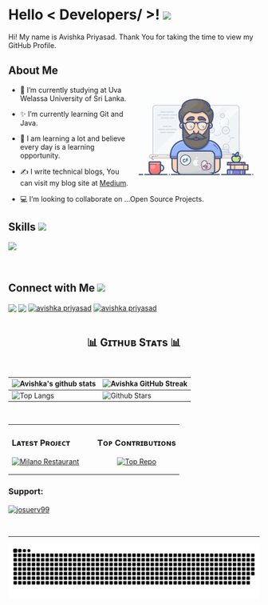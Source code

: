 <!--Banner-->
<!--![Kiran1689 Banner Image](https://github.com/Kiran1689/kiran1689/blob/main/banner.png)-->

<!--Night Owl image-->

<h1> Hello < Developers/ >! <img src = "https://raw.githubusercontent.com/MartinHeinz/MartinHeinz/master/wave.gif" width = 30px> </h1>
<p align='center'>
</p>


<div size='20px'> Hi! My name is Avishka Priyasad. Thank You for taking the time to view my GitHub Profile.  
</div>

<h2> About Me </h2>

<img align="right" style="width:16rem; height:auto" src="https://raw.githubusercontent.com/Elanza-48/Elanza-48/41a4790484e268102dfdab2b7c59d440d3ffafab/resources/img/geek.gif"/>


- 📖 I’m currently studying at  Uva Welassa University of Sri Lanka.
  
- ✨  I’m currently learning Git and Java.
  
- 🌱 I am learning a lot and believe every day is a learning opportunity.
  
- ✍ I write technical blogs, You can visit my blog site at [Medium](https://medium.com/@avishkapriyasad).
    
- 💻 I’m looking to collaborate on ...Open Source Projects.

<h2> Skills <img src = "https://media2.giphy.com/media/QssGEmpkyEOhBCb7e1/giphy.gif?cid=ecf05e47a0n3gi1bfqntqmob8g9aid1oyj2wr3ds3mg700bl&rid=giphy.gif" width = 32px> </h2>


<p align="left">
<img width="500px"  src="https://skillicons.dev/icons?i=html,css,php,js,react,c,py,java,spring,laravel,git,bootstrap,vscode,docker,aws,wordpress,ubuntu,linux&perline=10"  />
</p>
<br />

<h2> Connect with Me <img src='https://raw.githubusercontent.com/ShahriarShafin/ShahriarShafin/main/Assets/handshake.gif' width="100px"> </h2>
<a href = 'https://www.linkedin.com/in/avishkapriyasad/'> <img width = '32px' align= 'center' src="https://raw.githubusercontent.com/rahulbanerjee26/githubAboutMeGenerator/main/icons/linked-in-alt.svg"/></a>  
<a href = 'https://medium.com/@avishkapriyasad'> <img width = '32px' align= 'center' src="https://raw.githubusercontent.com/rahulbanerjee26/githubAboutMeGenerator/main/icons/medium.svg"/></a> 
<a href="https://fb.com/Avishka Priyasad" target="blank"><img width = '32px' align="center" src="https://raw.githubusercontent.com/rahuldkjain/github-profile-readme-generator/master/src/images/icons/Social/facebook.svg" alt="avishka priyasad" height="30" width="40" /></a>
<a href="https://www.hackerrank.com" target="blank"><img width = '32px' align="center" src="https://raw.githubusercontent.com/rahuldkjain/github-profile-readme-generator/master/src/images/icons/Social/hackerrank.svg" alt="avishka priyasad" height="30" width="40" /></a>
  
<br>
<br>
<h2 align="center">📊 Gɪᴛʜᴜʙ Sᴛᴀᴛs 📊</h2>
  <br> 


| ![Avishka's github stats](https://github-readme-stats.vercel.app/api?username=AvishkaPriyasad&show_icons=true&theme=tokyonight) | ![Avishka GitHub Streak](https://github-readme-streak-stats.herokuapp.com/?user=AvishkaPriyasad&theme=tokyonight) |
| --- | --- |
| ![Top Langs](https://github-readme-stats.vercel.app/api/top-langs/?username=Ruvinsara23&theme=tokyonight) | ![Github Stars](https://github-readme-stats.vercel.app/api?username=AvishkaPriyasad&show_icons=true&locale=en&count_private=true&hide_rank=true&custom_title=My%20GitHub%20Stats&disable_animations=true&theme=tokyonight) |
<table width="100%">
    <tr>
        <td width="50%">
            <h3 align="left"><strong>Lᴀᴛᴇsᴛ Pʀᴏᴊᴇᴄᴛ</strong></h3>
            <p align="left">
                <a href="https://github.com/Ruvinsara23/milano-restaurant">
                  <img align="center" width="450" src="https://github-readme-stats.vercel.app/api/pin/?username=Ruvinsara23&repo=milano-restaurant&theme=nightowl&show_owner=true" alt="Milano Restaurant" />
                </a>
            </p>
        </td>
        <br>
        <td width="50%">
              <h3 align="center"><strong>Tᴏᴘ Cᴏɴᴛʀɪʙᴜᴛɪᴏɴs</strong></h3>
              <p align="center">
                <a href="https://github.com/AvishkaPriyasad">
                  <img align="center" src="https://github-contributor-stats.vercel.app/api?username=AvishkaPriyasad&limit=3&theme=nightowl&show_owner=true&combine_all_yearly_contributions=true" alt="Top Repo" />
                </a>
              </p>
        </td>
  </tr>
</table>

<!--Contribution Graph-->
<!---
<h2 align="center">📈 Cᴏɴᴛʀɪʙᴜᴛɪᴏɴ Gʀᴀᴘʜ 📈</h2>
<div align="center">
    <img src="https://github-readme-activity-graph.vercel.app/graph?username=AvishkaPriyasad&bg_color=011627&color=79d3c3&line=c792ea&point=ffeb95&area=true&hide_border=false" border-radius="15">
</div> 
-->
<!-- SUPPORT -->
<p>
  <h3 align="left">Support:</h3>
    <a href="https://www.buymeacoffee.com">
      <img align="center" src="https://cdn.buymeacoffee.com/buttons/v2/default-yellow.png" height="50" width="210" alt="josuerv99"/>
    </a>
</p>
<br>

-----
<!---
<div align="center">
 <b style = {font-weight: 400}>Visitors Count</b>

<p align="center"><img align="center" src="https://profile-counter.glitch.me/{AvishkaPriyasad}/count.svg" /></p> 
<br>
</div>
-->

<p align="center">
  <img  src="https://raw.githubusercontent.com/Elanza-48/Elanza-48/main/resources/img/github-contribution-grid-snake.svg"
    alt="example" />
</p>
